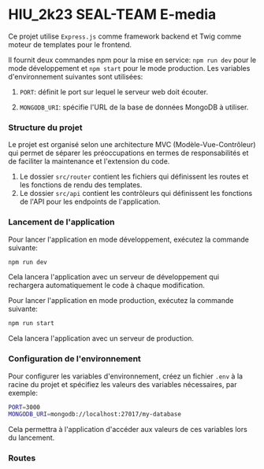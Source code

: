 # HIU_2k23 SEAL-TEAM E-media

Ce projet utilise `Express.js` comme framework backend et Twig comme moteur de templates pour le frontend.

Il fournit deux commandes npm pour la mise en service: `npm run dev` pour le mode développement et `npm start` pour le mode production. Les variables d'environnement suivantes sont utilisées:

1. `PORT`: définit le port sur lequel le serveur web doit écouter. 

2. `MONGODB_URI`: spécifie l'URL de la base de données MongoDB à utiliser.

### Structure du projet

Le projet est organisé selon une architecture MVC (Modèle-Vue-Contrôleur) qui permet de séparer les préoccupations en termes de responsabilités et de faciliter la maintenance et l'extension du code.

1. Le dossier `src/router` contient les fichiers qui définissent les routes et les fonctions de rendu des templates.
2. Le dossier `src/api` contient les contrôleurs qui définissent les fonctions de l'API pour les endpoints de l'application.

### Lancement de l'application

Pour lancer l'application en mode développement, exécutez la commande suivante:

```bash
npm run dev
```

Cela lancera l'application avec un serveur de développement qui rechargera automatiquement le code à chaque modification.

Pour lancer l'application en mode production, exécutez la commande suivante:

```bash
npm run start
```

Cela lancera l'application avec un serveur de production.

### Configuration de l'environnement 

Pour configurer les variables d'environnement, créez un fichier `.env` à la racine du projet et spécifiez les valeurs des variables nécessaires, par exemple:

```bash
PORT=3000
MONGODB_URI=mongodb://localhost:27017/my-database
```

Cela permettra à l'application d'accéder aux valeurs de ces variables lors du lancement.

### Routes